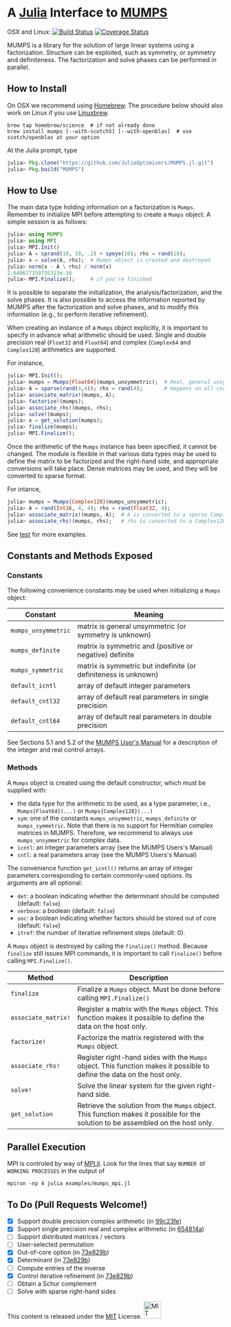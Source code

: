 # A [Julia](http://julialang.org) Interface to [MUMPS](http://mumps.enseeiht.fr)

OSX and Linux: [![Build Status](https://travis-ci.org/JuliaOptimizers/MUMPS.jl.svg?branch=master)](https://travis-ci.org/JuliaOptimizers/MUMPS.jl)
[![Coverage Status](https://coveralls.io/repos/JuliaOptimizers/MUMPS.jl/badge.svg?branch=master&service=github)](https://coveralls.io/github/JuliaOptimizers/MUMPS.jl?branch=master)

MUMPS is a library for the solution of large linear systems using a
factorization. Structure can be exploited, such as symmetry, or symmetry and
definiteness. The factorization and solve phases can be performed in parallel.

## How to Install

On OSX we recommend using [Homebrew](https://brew.sh). The procedure below
should also work on Linux if you use [Linuxbrew](https://github.com/Homebrew/linuxbrew).

````
brew tap homebrew/science  # if not already done
brew install mumps [--with-scotch5] [--with-openblas]  # use scotch/openblas at your option
````

At the Julia prompt, type

````JULIA
julia> Pkg.clone("https://github.com/JuliaOptimizers/MUMPS.jl.git")
julia> Pkg.build("MUMPS")
````

## How to Use

The main data type holding information on a factorization is `Mumps`. Remember
to initialize MPI before attempting to create a `Mumps` object. A simple
session is as follows:

````JULIA
julia> using MUMPS
julia> using MPI
julia> MPI.Init()
julia> A = sprand(10, 10, .2) + speye(10); rhs = rand(10);
julia> x = solve(A, rhs);  # Mumps object is created and destroyed
julia> norm(x - A \ rhs) / norm(x)
2.640677159735313e-16
julia> MPI.Finalize();     # if you're finished
````

It is possible to separate the initialization, the analysis/factorization,
and the solve phases. It is also possible to access the information reported by
MUMPS after the factorization and solve phases, and to modify this information
(e.g., to perform iterative refinement).

When creating an instance of a `Mumps` object explicitly, it is important to
specify in advance what arithmetic should be used. Single and double precision
real (`Float32` and `Float64`) and complex (`Complex64` and `Complex128`)
arithmetics are supported.

For instance,

````JULIA
julia> MPI.Init();
julia> mumps = Mumps{Float64}(mumps_unsymmetric);  # Real, general unsymmetric
julia> A = sparse(rand(4,4)); rhs = rand(4);       # Happens on all cores
julia> associate_matrix!(mumps, A);
julia> factorize!(mumps);
julia> associate_rhs!(mumps, rhs);
julia> solve!(mumps);
julia> x = get_solution(mumps);
julia> finalize(mumps);
julia> MPI.Finalize();
````

Once the arithmetic of the `Mumps` instance has been specified, it cannot be
changed. The module is flexible in that various data types may be used to
define the matrix to be factorized and the right-hand side, and appropriate
conversions will take place. Dense matrices may be used, and they will be
converted to sparse format.

For intance,

```JULIA
julia> mumps = Mumps{Complex128}(mumps_unsymmetric);
julia> A = rand(Int16, 4, 4); rhs = rand(Float32, 4);
julia> associate_matrix!(mumps, A);  # A is converted to a sparse Complex128 matrix
julia> associate_rhs!(mumps, rhs);   # rhs is converted to a Complex128 array
```

See [test](https://github.com/dpo/MUMPS.jl/tree/master/test) for more examples.

## Constants and Methods Exposed

### Constants

The following convenience constants may be used when initializing a `Mumps`
object:

Constant            | Meaning
--------------------|--------
`mumps_unsymmetric` | matrix is general unsymmetric (or symmetry is unknown)
`mumps_definite`    | matrix is symmetric and (positive or negative) definite
`mumps_symmetric`   | matrix is symmetric but indefinite (or definiteness is unknown)
`default_icntl`     | array of default integer parameters
`default_cntl32`    | array of default real parameters in single precision
`default_cntl64`    | array of default real parameters in double precision

See Sections 5.1 and 5.2 of the [MUMPS User's Manual](http://mumps.enseeiht.fr/doc/userguide_4.10.0.pdf) for a description of the integer and real control arrays.

### Methods

A `Mumps` object is created using the default constructor, which must be
supplied with:

* the data type for the arithmetic to be used, as a type parameter, i.e.,
  `Mumps{Float64}(...)` or `Mumps{Complex128}(...)`
* `sym`: one of the constants `mumps_unsymmetric`, `mumps_definite` or
  `mumps_symmetric`. Note that there is no support for Hermitian complex
  matrices in MUMPS. Therefore, we recommend to always use `mumps_unsymmetric`
  for complex data.
* `icntl`: an integer parameters array (see the MUMPS Users's Manual)
* `cntl`: a real parameters array (see the MUMPS Users's Manual)

The convenience function `get_icntl()` returns an array of integer parameters
corresponding to certain commonly-used options. Its arguments are all optional:

* `det`: a boolean indicating whether the determinant should be computed
  (default: `false`)
* `verbose`: a boolean (default: `false`)
* `ooc`: a boolean indicating whether factors should be stored out of core
  (default: `false`)
* `itref`: the number of iterative refinement steps (default: 0).

A `Mumps` object is destroyed by calling the `finalize()` method. Because
`finalize` still issues MPI commands, it is important to call `finalize()`
before calling `MPI.Finalize()`.

Method             | Description
-------------------|------------
`finalize`         | Finalize a `Mumps` object. Must be done before calling `MPI.Finalize()`
`associate_matrix!`| Register a matrix with the `Mumps` object. This function makes it possible to define the data on the host only.
`factorize!`       | Factorize the matrix registered with the `Mumps` object.
`associate_rhs!`   | Register right-hand sides with the `Mumps` object. This function makes it possible to define the data on the host only.
`solve!`           | Solve the linear system for the given right-hand side.
`get_solution`     | Retrieve the solution from the `Mumps` object. This function makes it possible for the solution to be assembled on the host only.

## Parallel Execution

MPI is controled by way of [MPI.jl](https://github.com/lcw/MPI.jl).
Look for the lines that say `NUMBER OF WORKING PROCESSES` in the output of

````
mpirun -np 4 julia examples/mumps_mpi.jl
````

## To Do (Pull Requests Welcome!)

* [X] Support double precision complex arithmetic (in [99c23fe](https://github.com/dpo/MUMPS.jl/commit/99c23fe87e7c985fe3062d78ab7664b82a6b8dba))
* [X] Support single precision real and complex arithmetic (in [654814a](https://github.com/dpo/MUMPS.jl/commit/654814a5e5800260011d2f26f7fb6de179609cfa))
* [ ] Support distributed matrices / vectors
* [ ] User-selected permutation
* [X] Out-of-core option (in [73e829b](https://github.com/dpo/MUMPS.jl/commit/73e829b52fe3d20c70c2733607ba9820cda03ed6#diff-d41d8cd98f00b204e9800998ecf8427e))
* [X] Determinant (in [73e829b](https://github.com/dpo/MUMPS.jl/commit/73e829b52fe3d20c70c2733607ba9820cda03ed6#diff-d41d8cd98f00b204e9800998ecf8427e))
* [ ] Compute entries of the inverse
* [X] Control iterative refinement (in [73e829b](https://github.com/dpo/MUMPS.jl/commit/73e829b52fe3d20c70c2733607ba9820cda03ed6#diff-d41d8cd98f00b204e9800998ecf8427e))
* [ ] Obtain a Schur complement
* [ ] Solve with sparse right-hand sides

This content is released under the [MIT](http://opensource.org/licenses/MIT) License.
<a rel="license" href="http://opensource.org/licenses/MIT">
<img alt="MIT license" height="40" src="http://upload.wikimedia.org/wikipedia/commons/c/c3/License_icon-mit.svg" /></a>
